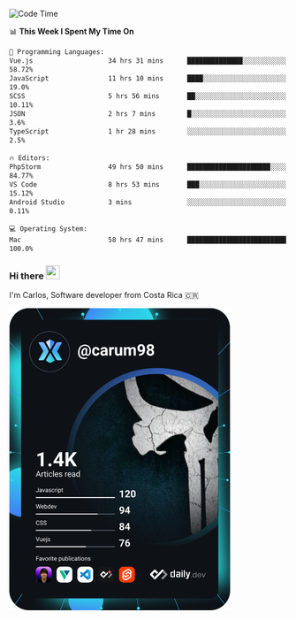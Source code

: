 
<!--START_SECTION:waka-->
![Code Time](http://img.shields.io/badge/Code%20Time-8%2C389%20hrs%2026%20mins-blue)

📊 **This Week I Spent My Time On** 

```text
💬 Programming Languages: 
Vue.js                   34 hrs 31 mins      ██████████████░░░░░░░░░░░   58.72% 
JavaScript               11 hrs 10 mins      ████░░░░░░░░░░░░░░░░░░░░░   19.0% 
SCSS                     5 hrs 56 mins       ██░░░░░░░░░░░░░░░░░░░░░░░   10.11% 
JSON                     2 hrs 7 mins        █░░░░░░░░░░░░░░░░░░░░░░░░   3.6% 
TypeScript               1 hr 28 mins        ░░░░░░░░░░░░░░░░░░░░░░░░░   2.5%

🔥 Editors: 
PhpStorm                 49 hrs 50 mins      █████████████████████░░░░   84.77% 
VS Code                  8 hrs 53 mins       ███░░░░░░░░░░░░░░░░░░░░░░   15.12% 
Android Studio           3 mins              ░░░░░░░░░░░░░░░░░░░░░░░░░   0.11%

💻 Operating System: 
Mac                      58 hrs 47 mins      █████████████████████████   100.0%

```


<!--END_SECTION:waka-->

### Hi there <img src="https://media.giphy.com/media/hvRJCLFzcasrR4ia7z/giphy.gif" width="25px" height="25px">

I'm Carlos, Software developer from Costa Rica 🇨🇷

<a href="https://app.daily.dev/carum98"><img src="https://github.com/carum98/carum98/blob/main/devcard.svg" width="400" alt="Carlos Umaña Acevedo's Dev Card"/></a>
